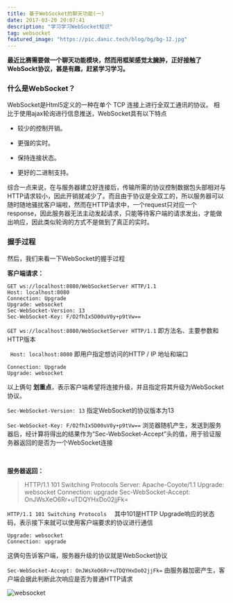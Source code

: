 ```yaml
---
title: 基于WebSocket的聊天功能(一)
date: 2017-03-20 20:07:41
description: "学习学习WebSocket知识"
tag: websocket
featured_image: "https://pic.danic.tech/blog/bg/bg-12.jpg"
---
```


 **最近比赛需要做一个聊天功能模块，然而用框架感觉太臃肿，正好接触了WebSockt协议，甚是有趣，赶紧学习学习。**


### 什么是WebSocket？

 WebSocket是Html5定义的一种在单个 TCP 连接上进行全双工通讯的协议。
 相比于使用ajax轮询进行信息推送，WebSocket具有以下特点

 - 较少的控制开销。

 - 更强的实时。

 - 保持连接状态。

 - 更好的二进制支持。


综合一点来说，在与服务器建立好连接后，传输所需的协议控制数据包头部相对与HTTP请求较小，因此开销就减少了。而且由于协议是全双工的，所以服务器可以随时随地骚扰客户端啦，然而在HTTP请求中，一个request只对应一个response，因此服务器无法主动发起请求，只能等待客户端的请求发出，才能做出响应，因此类似轮询的方式不是做到了真正的实时。

<!-- more -->


###  握手过程

然后，我们来看一下WebSocket的握手过程

 **客户端请求：**

	GET ws://localhost:8080/WebSocketServer HTTP/1.1
	Host: localhost:8080
	Connection: Upgrade
	Upgrade: websocket
	Sec-WebSocket-Version: 13
	Sec-WebSocket-Key: F/O2fhIx5D00uV0y+p9tVw==

 

 `GET ws://localhost:8080/WebSocketServer HTTP/1.1` 即方法名、主要参数和HTTP版本

` Host: localhost:8080` 即用户指定想访问的HTTP / IP 地址和端口

	Connection: Upgrade
	Upgrade: websocket

 以上俩句 **划重点**，表示客户端希望将连接升级，并且指定将其升级为WebSocket协议。

`Sec-WebSocket-Version: 13` 指定WebSocket的协议版本为13

`Sec-WebSocket-Key: F/O2fhIx5D00uV0y+p9tVw==` 浏览器随机产生，发送到服务器后，经计算将得出的结果作为“Sec-WebSocket-Accept”头的值，用于验证服务器返回的是否为一个WebSocket连接

<br/>

 **服务器返回：**

>	HTTP/1.1 101 Switching Protocols
	Server: Apache-Coyote/1.1
	Upgrade: websocket
	Connection: upgrade
	Sec-WebSocket-Accept: OnJWsXeO6Rr+uTDQYHxDo02jjFk=

`HTTP/1.1 101 Switching Protocols  ` 其中101是HTTP Upgrade响应的状态码，表示接下来就可以使用客户端要求的协议进行通信

	Upgrade: websocket
	Connection: upgrade

 这俩句告诉客户端，服务器升级的协议就是WebSocket协议

`Sec-WebSocket-Accept: OnJWsXeO6Rr+uTDQYHxDo02jjFk=` 由服务器加密产生，客户端会据此判断此次响应是否为普通HTTP请求

 ![websocket](http://pic.danic.tech/blog/websocket/websocket1.png)
